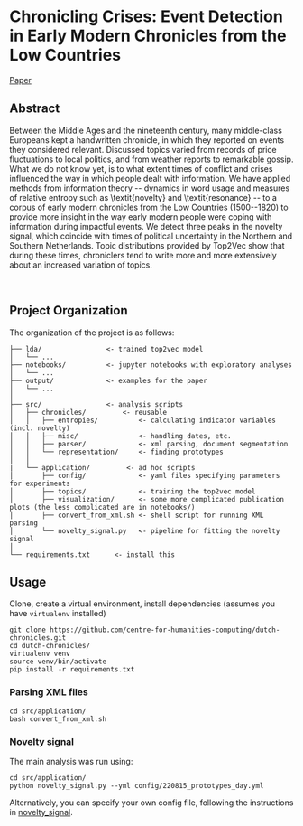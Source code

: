 # Chronicling Crises: Event Detection in Early Modern Chronicles from the Low Countries

[Paper](nothing.html)

## Abstract
Between the Middle Ages and the nineteenth century, many middle-class Europeans kept a handwritten chronicle, in which they reported on events they considered relevant. Discussed topics varied from records of price fluctuations to local politics, and from weather reports to remarkable gossip. What we do not know yet, is to what extent times of conflict and crises influenced the way in which people dealt with information. We have applied methods from information theory -- dynamics in word usage and measures of relative entropy such as \textit{novelty} and \textit{resonance} -- to a corpus of early modern chronicles from the Low Countries (1500--1820) to provide more insight in the way early modern people were coping with information during impactful events. We detect three peaks in the novelty signal, which coincide with times of political uncertainty in the Northern and Southern Netherlands. Topic distributions provided by Top2Vec show that during these times, chroniclers tend to write more and more extensively about an increased variation of topics. 

<br>

## Project Organization
The organization of the project is as follows:

```
├── lda/                <- trained top2vec model
│   └── ...
├── notebooks/          <- jupyter notebooks with exploratory analyses
│   └── ...
├── output/             <- examples for the paper
│   └── ...
│
├── src/                <- analysis scripts
│   ├── chronicles/         <- reusable
│   │   ├── entropies/          <- calculating indicator variables (incl. novelty)
│   │   ├── misc/               <- handling dates, etc.
│   │   ├── parser/             <- xml parsing, document segmentation
│   │   └── representation/     <- finding prototypes
│   │
|   └── application/         <- ad hoc scripts
│       ├── config/             <- yaml files specifying parameters for experiments
│       ├── topics/             <- training the top2vec model
│       ├── visualization/      <- some more complicated publication plots (the less complicated are in notebooks/)
│       ├── convert_from_xml.sh <- shell script for running XML parsing
│       └── novelty_signal.py   <- pipeline for fitting the novelty signal
│
└── requirements.txt      <- install this 
```

## Usage
Clone, create a virtual environment, install dependencies (assumes you have `virtualenv` installed)
```  
git clone https://github.com/centre-for-humanities-computing/dutch-chronicles.git
cd dutch-chronicles/
virtualenv venv
source venv/bin/activate
pip install -r requirements.txt
```

### Parsing XML files
```
cd src/application/
bash convert_from_xml.sh
```

### Novelty signal
The main analysis was run using:
```
cd src/application/
python novelty_signal.py --yml config/220815_prototypes_day.yml
```

Alternatively, you can specify your own config file, following the instructions in [novelty_signal](https://github.com/centre-for-humanities-computing/dutch-chronicles/blob/main/src/application/novelty_signal.py).